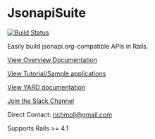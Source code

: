 # JsonapiSuite

[![Build Status](https://travis-ci.org/jsonapi-suite/jsonapi_suite.svg?branch=master)](https://travis-ci.org/jsonapi-suite/jsonapi_suite)

Easily build jsonapi.org-compatible APIs in Rails.

[View Overview Documentation](https://jsonapi-suite.github.io/jsonapi_suite)

[View Tutorial/Sample applications](https://gist.github.com/richmolj/c7f1adca75f614bb71b27f259ff3c37a)

[View YARD documentation](https://jsonapi-suite.github.io/jsonapi_compliable)

[Join the Slack Channel](https://join.slack.com/t/jsonapi-suite/shared_invite/enQtMjcxNDYzMDYxODYzLWFjYmU1YzdkYWRlODlmYTQ0YWUzNGE3NzAxNjQ2Mzk2N2NlZmZkN2JjNDYxZmNlNDQzNDQwYzNkMmFhODMwYjA)

Direct Contact: richmolj@gmail.com

Supports Rails >= 4.1
